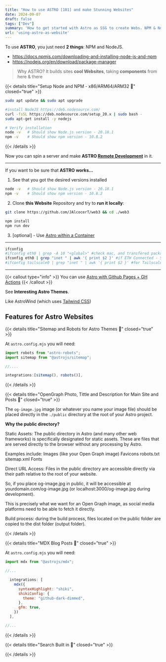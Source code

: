 ```yaml
---
title: "How to use ASTRO [101] and make Stunning Websites"
date: 2024-09-07
draft: false
tags: ["Dev"]
summary: 'How to get started with Astro as SSG to create Webs. NPM & Node Setup.'
url: 'using-astro-as-website'
---
```


To use **ASTRO**, you just need **2 things**: NPM and NodeJS.

* https://docs.npmjs.com/downloading-and-installing-node-js-and-npm
* https://nodejs.org/en/download/package-manager

> Why ASTRO? It builds sites **cool Websites**, taking **components** from here & there

{{< details title="Setup Node and NPM - x86/ARM64/ARM32 📌" closed="true" >}}

```sh
sudo apt update && sudo apt upgrade

#install NodeJS https://deb.nodesource.com/
curl -fsSL https://deb.nodesource.com/setup_20.x | sudo bash -
sudo apt-get install -y nodejs

# Verify installation
node -v   # Should show Node.js version - 20.18.1
npm -v    # Should show npm version - 10.8.2
```
{{< /details >}}

Now you can spin a server and make **ASTRO [Remote Development](https://jalcocert.github.io/JAlcocerT/blog/dev-in-docker)** in it.


---

If you want to be sure that **ASTRO works...**

1. See that you got the desired versions installed

```sh
node -v   # Should show Node.js version - 20.18.1
npm -v    # Should show npm version - 10.8.2
```

2. Clone **this Website** Repository and try to **run it locally**:

```sh
git clone https://github.com/JAlcocerT/web3 && cd ./web3

npm install
npm run dev
```

3. [optional] - Use [Astro within a Container](https://jalcocert.github.io/JAlcocerT/blog/dev-in-docker/#node)

---



```sh
ifconfig
#ifconfig eth0 | grep -A 10 "<global>" #check mac, and transfered packages
ifconfig eth0 | grep "inet " | awk '{ print $2 }' #if ETH Connected - SEE THE LOCAL IP
#ifconfig tailscale0 | grep "inet " | awk '{ print $2 }' #for Tailscale
```

---

{{< callout type="info" >}}
You can use [Astro with Github Pages + GH Actions](https://github.com/JAlcocerT/web3/actions)
{{< /callout >}}

See **Interesting Astro Themes**.

Like AstroWind (which uses [Tailwind CSS](https://jalcocert.github.io/JAlcocerT/blog/dev-css/#competitors-to-tailwind-css))

## Features for Astro Websites


{{< details title="Sitemap and Robots for Astro Themes 📌" closed="true" >}}

At `astro.config.mjs` you will need:

```js
import robots from "astro-robots";
import sitemap from "@astrojs/sitemap";

//....

integrations:[sitemap(), robots()],
```

{{< /details >}}



{{< details title="OpenGraph Photo, Tittle and Description for Main Site and Posts 📌" closed="true" >}}

The `og-image.jpg` image (or whatever you name your image file) should be placed directly in the `./public` directory at the root of your Astro project.

**Why the public directory?**

Static Assets: The public directory in Astro (and many other web frameworks) is specifically designated for static assets. These are files that are served directly to the browser without any processing by Astro.

Examples include:
Images (like your Open Graph image)
Favicons
robots.txt
sitemap.xml
Fonts

Direct URL Access: Files in the public directory are accessible directly via their path relative to the root of your website.

So, if you place og-image.jpg in public, it will be accessible at yourdomain.com/og-image.jpg (or localhost:3000/og-image.jpg during development).

This is precisely what we want for an Open Graph image, as social media platforms need to be able to fetch it directly.

Build process: during the build process, files located on the public folder are copied to the dist folder (output folder).

{{< /details >}}

{{< details title="MDX Blog Posts 📌" closed="true" >}}

At `astro.config.mjs` you will need:

```js
import mdx from "@astrojs/mdx";

//...

  integrations: [
    mdx({
      syntaxHighlight: "shiki",
      shikiConfig: {
        theme: "github-dark-dimmed",
      },
      gfm: true,
    })
  ],

//...
```


{{< /details >}}

{{< details title="Search Built in 📌" closed="true" >}}



{{< /details >}}
